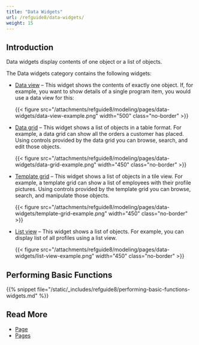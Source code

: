 ```yaml
---
title: "Data Widgets"
url: /refguide8/data-widgets/
weight: 15
---
```


## Introduction

Data widgets display contents of one object or a list of objects. 

The Data widgets category contains the following widgets:

* [Data view](/refguide8/data-view/) – This widget shows the contents of exactly one object. If, for example, you want to show details of a single program item, you would use a data view for this:

    {{< figure src="/attachments/refguide8/modeling/pages/data-widgets/data-view-example.png"   width="500"  class="no-border" >}}

* [Data grid](/refguide8/data-grid/) – This widget shows a list of objects in a table format. For example, a data grid can show all the orders a customer has placed. Using controls provided by the data grid you can browse, search, and edit those objects.

    {{< figure src="/attachments/refguide8/modeling/pages/data-widgets/data-grid-example.png"   width="450"  class="no-border" >}}

* [Template grid](/refguide8/template-grid/) – This widget shows a list of objects in a tile view. For example, a template grid can show a list of employees with their profile pictures. Using controls provided by the template grid you can browse, search, and manipulate those objects.

    {{< figure src="/attachments/refguide8/modeling/pages/data-widgets/template-grid-example.png"   width="450"  class="no-border" >}}

* [List view](/refguide8/list-view/) – This widget shows a list of objects. For example, you can display list of all profiles using a list view. 

    {{< figure src="/attachments/refguide8/modeling/pages/data-widgets/list-view-example.png"   width="450"  class="no-border" >}}

## Performing Basic Functions

{{% snippet file="/static/_includes/refguide8/performing-basic-functions-widgets.md" %}}

## Read More

* [Page](/refguide8/page/)
* [Pages](/refguide8/pages/)
